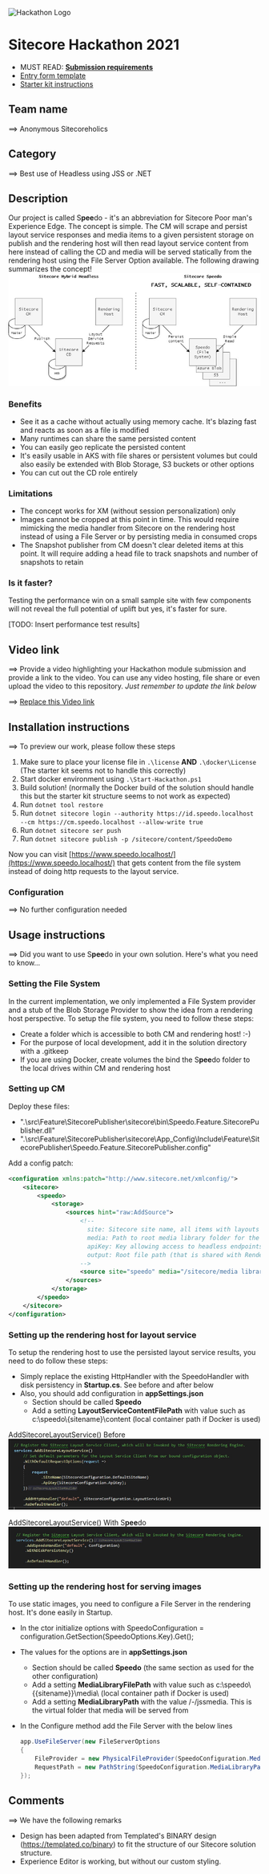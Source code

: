 ![Hackathon Logo](docs/images/hackathon.png?raw=true "Hackathon Logo")

# Sitecore Hackathon 2021

- MUST READ: **[Submission requirements](SUBMISSION_REQUIREMENTS.md)**
- [Entry form template](ENTRYFORM.md)
- [Starter kit instructions](STARTERKIT_INSTRUCTIONS.md)

## Team name

⟹ Anonymous Sitecoreholics

## Category

⟹ Best use of Headless using JSS or .NET

## Description

Our project is called S**pee**do - it's an abbreviation for Sitecore Poor man's Experience Edge. The concept is simple. The CM will scrape and persist layout service responses and media items to a given persistent storage on publish and the rendering host will then read layout service content from here instead of calling the CD and media will be served statically from the rendering host using the File Server Option available. The following drawing summarizes the concept!
![Concept](docs/images/concept.jpg?raw=true "Concept")

### Benefits

- See it as a cache without actually using memory cache. It's blazing fast and reacts as soon as a file is modified
- Many runtimes can share the same persisted content
- You can easily geo replicate the persisted content
- It's easily usable in AKS with file shares or persistent volumes but could also easily be extended with Blob Storage, S3 buckets or other options
- You can cut out the CD role entirely

### Limitations

- The concept works for XM (without session personalization) only
- Images cannot be cropped at this point in time. This would require mimicking the media handler from Sitecore on the rendering host instead of using a File Server or by persisting media in consumed crops
- The Snapshot publisher from CM doesn't clear deleted items at this point. It will require adding a head file to track snapshots and number of snapshots to retain

### Is it faster?

Testing the performance win on a small sample site with few components will not reveal the full potential of uplift but yes, it's faster for sure.

[TODO: Insert performance test results]

## Video link

⟹ Provide a video highlighting your Hackathon module submission and provide a link to the video. You can use any video hosting, file share or even upload the video to this repository. _Just remember to update the link below_

⟹ [Replace this Video link](#video-link)

## Installation instructions

⟹ To preview our work, please follow these steps

1. Make sure to place your license file in `.\license` **AND** `.\docker\License` (The starter kit seems not to handle this correctly)
1. Start docker environment using `.\Start-Hackathon.ps1`
1. Build solution! (normally the Docker build of the solution should handle this but the starter kit structure seems to not work as expected)
1. Run `dotnet tool restore`
1. Run `dotnet sitecore login --authority https://id.speedo.localhost --cm https://cm.speedo.localhost --allow-write true`
1. Run `dotnet sitecore ser push`
1. Run `dotnet sitecore publish -p /sitecore/content/SpeedoDemo`

Now you can visit [https://www.speedo.localhost/](https://www.speedo.localhost/) that gets content from the file system instead of doing http requests to the layout service.

### Configuration

⟹ No further configuration needed

## Usage instructions

⟹ Did you want to use S**pee**do in your own solution. Here's what you need to know...

### Setting the File System

In the current implementation, we only implemented a File System provider and a stub of the Blob Storage Provider to show the idea from a rendering host perspective. To setup the file system, you need to follow these steps:

- Create a folder which is accessible to both CM and rendering host! :-)
- For the purpose of local development, add it in the solution directory with a .gitkeep
- If you are using Docker, create volumes the bind the S**pee**do folder to the local drives within CM and rendering host

### Setting up CM

Deploy these files:

- ".\src\Feature\SitecorePublisher\sitecore\bin\Speedo.Feature.SitecorePublisher.dll"
- ".\src\Feature\SitecorePublisher\sitecore\App_Config\Include\Feature\SitecorePublisher\Speedo.Feature.SitecorePublisher.config"

Add a config patch:

```xml
<configuration xmlns:patch="http://www.sitecore.net/xmlconfig/">
    <sitecore>
        <speedo>
            <storage>
                <sources hint="raw:AddSource">
                    <!--
                      site: Sitecore site name, all items with layouts will be saved.
                      media: Path to root media library folder for the site, all media blobs will be saved.
                      apiKey: Key allowing access to headless endpoints.
                      output: Root file path (that is shared with Rendering Host)
                    -->
                    <source site="speedo" media="/sitecore/media library/SpeedoDemo" apiKey="3c22a88c-600a-414b-87ca-2aee4e998fa4" output="C:\speedo\speedo" />
                </sources>
            </storage>
        </speedo>
    </sitecore>
</configuration>
```



### Setting up the rendering host for layout service

To setup the rendering host to use the persisted layout service results, you need to do follow these steps:

- Simply replace the existing HttpHandler with the SpeedoHandler with disk persistency in **Startup.cs**. See before and after below
- Also, you should add configuration in **appSettings.json**
  - Section should be called **Speedo**
  - Add a setting **LayoutServiceContentFilePath** with value such as c:\\speedo\\{sitename}\\content (local container path if Docker is used)

AddSitecoreLayoutService() Before
![Before](docs/images/traditional-setup.jpg?raw=true "Before")

AddSitecoreLayoutService() With S**pee**do
![After](docs/images/speedo-setup.jpg?raw=true "After")

### Setting up the rendering host for serving images

To use static images, you need to configure a File Server in the rendering host. It's done easily in Startup.

- In the ctor initialize options with SpeedoConfiguration = configuration.GetSection(SpeedoOptions.Key).Get<SpeedoOptions>();
- The values for the options are in **appSettings.json**
  - Section should be called **Speedo** (the same section as used for the other configuration)
  - Add a setting **MediaLibraryFilePath** with value such as c:\\speedo\\{{sitename}}\\media\\ (local container path if Docker is used)
  - Add a setting **MediaLibraryPath** with the value /-/jssmedia. This is the virtual folder that media will be served from
- In the Configure method add the File Server with the below lines

  ```csharp
  app.UseFileServer(new FileServerOptions
  {
      FileProvider = new PhysicalFileProvider(SpeedoConfiguration.MediaLibraryFilePath),
      RequestPath = new PathString(SpeedoConfiguration.MediaLibraryPath)
  });
  ```

## Comments

⟹ We have the following remarks

- Design has been adapted from Templated's BINARY design (https://templated.co/binary) to fit the structure of our Sitecore solution structure.
- Experience Editor is working, but without our custom styling.
